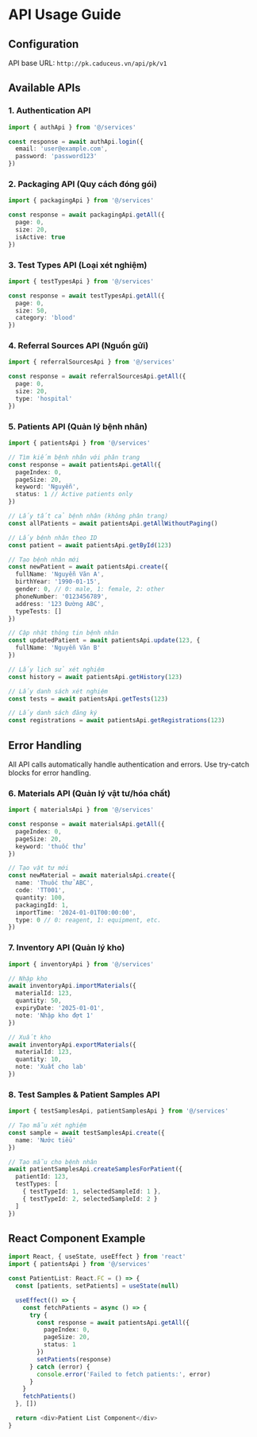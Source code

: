 # API Usage Guide

## Configuration
API base URL: `http://pk.caduceus.vn/api/pk/v1`

## Available APIs

### 1. Authentication API
```typescript
import { authApi } from '@/services'

const response = await authApi.login({
  email: 'user@example.com',
  password: 'password123'
})
```

### 2. Packaging API (Quy cách đóng gói)
```typescript
import { packagingApi } from '@/services'

const response = await packagingApi.getAll({
  page: 0,
  size: 20,
  isActive: true
})
```

### 3. Test Types API (Loại xét nghiệm)
```typescript
import { testTypesApi } from '@/services'

const response = await testTypesApi.getAll({
  page: 0,
  size: 50,
  category: 'blood'
})
```

### 4. Referral Sources API (Nguồn gửi)
```typescript
import { referralSourcesApi } from '@/services'

const response = await referralSourcesApi.getAll({
  page: 0,
  size: 20,
  type: 'hospital'
})
```

### 5. Patients API (Quản lý bệnh nhân)
```typescript
import { patientsApi } from '@/services'

// Tìm kiếm bệnh nhân với phân trang
const response = await patientsApi.getAll({
  pageIndex: 0,
  pageSize: 20,
  keyword: 'Nguyễn',
  status: 1 // Active patients only
})

// Lấy tất cả bệnh nhân (không phân trang)
const allPatients = await patientsApi.getAllWithoutPaging()

// Lấy bệnh nhân theo ID
const patient = await patientsApi.getById(123)

// Tạo bệnh nhân mới
const newPatient = await patientsApi.create({
  fullName: 'Nguyễn Văn A',
  birthYear: '1990-01-15',
  gender: 0, // 0: male, 1: female, 2: other
  phoneNumber: '0123456789',
  address: '123 Đường ABC',
  typeTests: []
})

// Cập nhật thông tin bệnh nhân
const updatedPatient = await patientsApi.update(123, {
  fullName: 'Nguyễn Văn B'
})

// Lấy lịch sử xét nghiệm
const history = await patientsApi.getHistory(123)

// Lấy danh sách xét nghiệm
const tests = await patientsApi.getTests(123)

// Lấy danh sách đăng ký
const registrations = await patientsApi.getRegistrations(123)
```

## Error Handling
All API calls automatically handle authentication and errors. Use try-catch blocks for error handling.

### 6. Materials API (Quản lý vật tư/hóa chất)
```typescript
import { materialsApi } from '@/services'

const response = await materialsApi.getAll({
  pageIndex: 0,
  pageSize: 20,
  keyword: 'thuốc thử'
})

// Tạo vật tư mới
const newMaterial = await materialsApi.create({
  name: 'Thuốc thử ABC',
  code: 'TT001',
  quantity: 100,
  packagingId: 1,
  importTime: '2024-01-01T00:00:00',
  type: 0 // 0: reagent, 1: equipment, etc.
})
```

### 7. Inventory API (Quản lý kho)
```typescript
import { inventoryApi } from '@/services'

// Nhập kho
await inventoryApi.importMaterials({
  materialId: 123,
  quantity: 50,
  expiryDate: '2025-01-01',
  note: 'Nhập kho đợt 1'
})

// Xuất kho
await inventoryApi.exportMaterials({
  materialId: 123,
  quantity: 10,
  note: 'Xuất cho lab'
})
```

### 8. Test Samples & Patient Samples API
```typescript
import { testSamplesApi, patientSamplesApi } from '@/services'

// Tạo mẫu xét nghiệm
const sample = await testSamplesApi.create({
  name: 'Nước tiểu'
})

// Tạo mẫu cho bệnh nhân
await patientSamplesApi.createSamplesForPatient({
  patientId: 123,
  testTypes: [
    { testTypeId: 1, selectedSampleId: 1 },
    { testTypeId: 2, selectedSampleId: 2 }
  ]
})
```

## React Component Example
```typescript
import React, { useState, useEffect } from 'react'
import { patientsApi } from '@/services'

const PatientList: React.FC = () => {
  const [patients, setPatients] = useState(null)

  useEffect(() => {
    const fetchPatients = async () => {
      try {
        const response = await patientsApi.getAll({ 
          pageIndex: 0, 
          pageSize: 20,
          status: 1
        })
        setPatients(response)
      } catch (error) {
        console.error('Failed to fetch patients:', error)
      }
    }
    fetchPatients()
  }, [])

  return <div>Patient List Component</div>
}
``` 